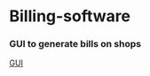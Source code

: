 # Billing-software

### GUI to generate bills on shops

[GUI](https://github.com/bansalpuneet15/Billing-software/blob/main/GUI.png)
